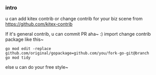 ### intro

u can add kitex contrib  or  change contrib for your biz scene from https://github.com/kitex-contrib 

If it's general contrib, u can commit PR aha~ :) import change contrib package like this~
```
go mod edit -replace github.com/original/gopackage=github.com/you/fork-go-git@branch
go mod tidy
```
else u can do your free style~